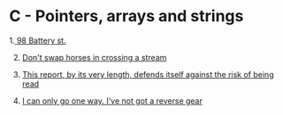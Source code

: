 # C - Pointers, arrays and strings   


1.[ 98 Battery st.](./0-reset_to_98.c)

2. [Don't swap horses in crossing a stream](./1-swap.c)

3. [This report, by its very length, defends itself against the risk of being read](./2-strlen.c)

4. [I can only go one way. I've not got a reverse gear](./4-print_rev.c)
